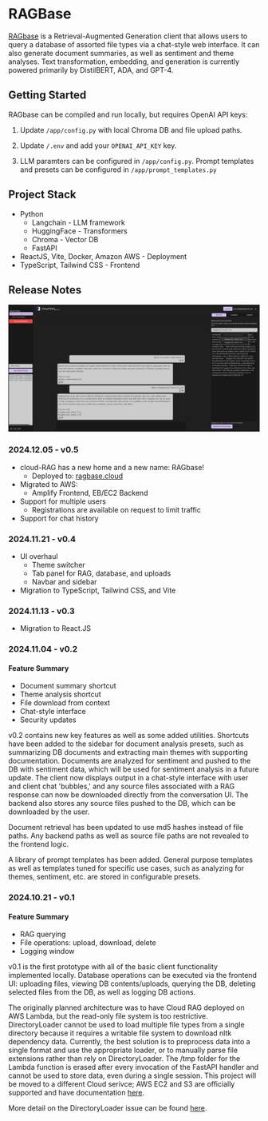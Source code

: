 # RAGBase

[RAGbase](https://www.ragbase.cloud/landing) is a Retrieval-Augmented Generation client that allows users to query a database of assorted file types via a chat-style web interface. It can also generate document summaries, as well as sentiment and theme analyses.
Text transformation, embedding, and generation is currently powered primarily by DistilBERT, ADA, and GPT-4.

## Getting Started

RAGbase can be compiled and run locally, but requires OpenAI API keys:

1. Update <code>/app/config.py</code> with local Chroma DB and file upload paths.

2. Update <code>/.env</code> and add your <code>OPENAI_API_KEY</code> key.

3. LLM paramters can be configured in <code>/app/config.py</code>. Prompt templates and presets can be configured in <code>/app/prompt_templates.py</code>


## Project Stack

- Python
  - Langchain - LLM framework
  - HuggingFace - Transformers
  - Chroma - Vector DB
  - FastAPI
- ReactJS, Vite, Docker, Amazon AWS - Deployment
- TypeScript, Tailwind CSS - Frontend

## Release Notes

<!-- <img src="https://github.com/arunwidjaja/cloud-RAG/blob/main/README_files/v0.4_2.PNG" />

<img src="https://github.com/arunwidjaja/cloud-RAG/blob/main/README_files/v0.4_1.PNG" /> -->

<img src="https://github.com/arunwidjaja/cloud-RAG/blob/main/README_files/v0.5.PNG" />

### 2024.12.05 - v0.5
- cloud-RAG has a new home and a new name: RAGbase!
    - Deployed to: [ragbase.cloud](https://www.ragbase.cloud/landing)
- Migrated to AWS:
    - Amplify Frontend, EB/EC2 Backend 
- Support for multiple users
  - Registrations are available on request to limit traffic 
- Support for chat history


### 2024.11.21 - v0.4
- UI overhaul
  - Theme switcher
  - Tab panel for RAG, database, and uploads
  - Navbar and sidebar
- Migration to TypeScript, Tailwind CSS, and Vite

### 2024.11.13 - v0.3
- Migration to React.JS

### 2024.11.04 - v0.2
#### Feature Summary
- Document summary shortcut
- Theme analysis shortcut
- File download from context
- Chat-style interface
- Security updates

v0.2 contains new key features as well as some added utilities. Shortcuts have been added to the sidebar for document analysis presets, such as summarizing DB documents and extracting main themes with supporting documentation. Documents are analyzed for sentiment and pushed to the DB with sentiment data, which will be used for sentiment analysis in a future update. The client now displays output in a chat-style interface with user and client chat 'bubbles,' and any source files associated with a RAG response can now be downloaded directly from the conversation UI. The backend also stores any source files pushed to the DB, which can be downloaded by the user.

Document retrieval has been updated to use md5 hashes instead of file paths. Any backend paths as well as source file paths are not revealed to the frontend logic.

A library of prompt templates has been added. General purpose templates as well as templates tuned for specific use cases, such as analyzing for themes, sentiment, etc. are stored in configurable presets.

### 2024.10.21 - v0.1

#### Feature Summary
- RAG querying
- File operations: upload, download, delete
- Logging window

v0.1 is the first prototype with all of the basic client functionality implemented locally. Database operations can be executed via the frontend UI: uploading files, viewing DB contents/uploads, querying the DB, deleting selected files from the DB, as well as logging DB actions.

The originally planned architecture was to have Cloud RAG deployed on AWS Lambda, but the read-only file system is too restrictive. DirectoryLoader cannot be used to load multiple file types from a single directory because it requires a writable file system to download nltk dependency data. Currently, the best solution is to preprocess data into a single format and use the appropriate loader, or to manually parse file extensions rather than rely on DirectoryLoader. The /tmp folder for the Lambda function is erased after every invocation of the FastAPI handler and cannot be used to store data, even during a single session. This project will be moved to a different Cloud serivce; AWS EC2 and S3 are officially supported and have documentation [here](https://docs.trychroma.com/deployment/aws).

More detail on the DirectoryLoader issue can be found [here](https://github.com/langchain-ai/langchain/issues/17936#issuecomment-2021689653).

